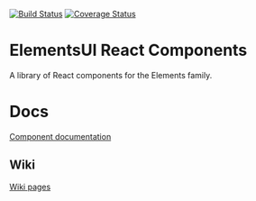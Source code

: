 [![Build Status](https://travis-ci.org/ELEMENTSECM/elementsui-react.svg?branch=master)](https://travis-ci.org/ELEMENTSECM/elementsui-react)
[![Coverage Status](https://coveralls.io/repos/github/ELEMENTSECM/elementsui-react/badge.svg?branch=master)](https://coveralls.io/github/ELEMENTSECM/elementsui-react?branch=master)

# ElementsUI React Components

A library of React components for the Elements family.

# Docs

[Component documentation](https://elementsecm.github.io/elementsui-react/)

## Wiki

[Wiki pages](https://github.com/ELEMENTSECM/elementsui-react/wiki)
